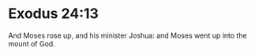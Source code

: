 # Exodus 24:13

And Moses rose up, and his minister Joshua: and Moses went up into the mount of God.